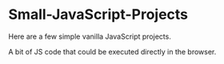 # Small-JavaScript-Projects

Here are a few simple vanilla JavaScript projects.

A bit of JS code that could be executed directly in the browser.

